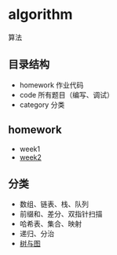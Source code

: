# algorithm
算法

## 目录结构
- homework 作业代码
- code 所有题目（编写、调试）
- category 分类

## homework
- week1
- [week2](https://github.com/hearthstones/algorithm/blob/main/homework/week2/week2.md)

## 分类
- 数组、链表、栈、队列
- 前缀和、差分、双指针扫描
- 哈希表、集合、映射
- 递归、分治
- [树与图](https://github.com/hearthstones/algorithm/blob/main/category/%E4%BA%94%E3%80%81%E6%A0%91%E4%B8%8E%E5%9B%BE/lesson5.md)
